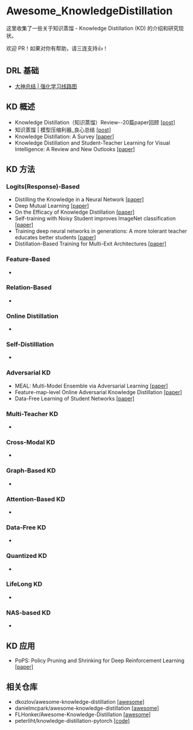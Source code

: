 # Awesome_KnowledgeDistillation
这里收集了一些关于知识蒸馏  - Knowledge Distillation (KD) 的介绍和研究现状。

欢迎 PR！如果对你有帮助，请三连支持👍！

## DRL 基础

- [大神总结 | 强化学习线路图](https://mp.weixin.qq.com/s/E2va_w2Lh_x3n_1XnOY0ZA)

## KD 概述

- Knowledge Distillation（知识蒸馏）Review--20篇paper回顾 [[post]](https://zhuanlan.zhihu.com/p/160206075)
- 知识蒸馏 | 模型压缩利器_良心总结 [[post]](https://zhuanlan.zhihu.com/p/138210881)
- Knowledge Distillation: A Survey [[paper]](https://arxiv.org/pdf/2006.05525.pdf)
- Knowledge Distillation and Student-Teacher Learning for Visual Intelligence: A Review and New Outlooks [[paper]](https://arxiv.org/pdf/2004.05937.pdf)

## KD 方法

### Logits(Response)-Based 

- Distilling the Knowledge in a Neural Network [[paper]](https://arxiv.org/pdf/1503.02531.pdf)
- Deep Mutual Learning [[paper]](https://openaccess.thecvf.com/content_cvpr_2018/papers/Zhang_Deep_Mutual_Learning_CVPR_2018_paper.pdf)
- On the Efficacy of Knowledge Distillation [[paper]](https://openaccess.thecvf.com/content_ICCV_2019/papers/Cho_On_the_Efficacy_of_Knowledge_Distillation_ICCV_2019_paper.pdf)
- Self-training with Noisy Student improves ImageNet classification [[paper]](https://openaccess.thecvf.com/content_CVPR_2020/papers/Xie_Self-Training_With_Noisy_Student_Improves_ImageNet_Classification_CVPR_2020_paper.pdf)
- Training deep neural networks in generations: A more tolerant teacher educates better students [[paper]](https://www.cs.jhu.edu/~alanlab/Pubs19/yang2019training.pdf)
- Distillation-Based Training for Multi-Exit Architectures [[paper]](https://openaccess.thecvf.com/content_ICCV_2019/papers/Phuong_Distillation-Based_Training_for_Multi-Exit_Architectures_ICCV_2019_paper.pdf)

### Feature-Based

- 

### Relation-Based

- 

### Online Distillation

- 

### Self-Distilllation

- 

### Adversarial KD

- MEAL: Multi-Model Ensemble via Adversarial Learning [[paper]](https://www.aaai.org/ojs/index.php/AAAI/article/download/4417/4295)
- Feature-map-level Online Adversarial Knowledge Distillation [[paper]](https://arxiv.org/pdf/2002.01775.pdf)
- Data-Free Learning of Student Networks [[paper]](https://openaccess.thecvf.com/content_ICCV_2019/papers/Chen_Data-Free_Learning_of_Student_Networks_ICCV_2019_paper.pdf)

### Multi-Teacher KD

- 

### Cross-Modal KD

- 

### Graph-Based KD

- 

### Attention-Based KD

- 

### Data-Free KD

- 

### Quantized KD

- 

### LifeLong KD

- 

### NAS-based KD

- 

## KD 应用

- PoPS: Policy Pruning and Shrinking for Deep Reinforcement Learning [[paper]](https://arxiv.org/pdf/2001.05012.pdf)

## 相关仓库

- dkozlov/awesome-knowledge-distillation [[awesome]](https://github.com/dkozlov/awesome-knowledge-distillation)
- danielmcpark/awesome-knowledge-distillation [[awesome]](https://github.com/danielmcpark/awesome-knowledge-distillation)
- FLHonker/Awesome-Knowledge-Distillation [[awesome]](https://github.com/FLHonker/Awesome-Knowledge-Distillation)
- peterliht/knowledge-distillation-pytorch [[code]](https://github.com/peterliht/knowledge-distillation-pytorch)
